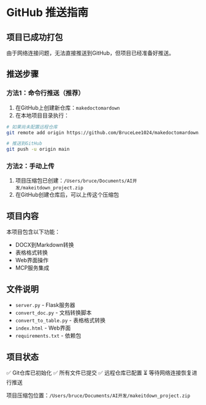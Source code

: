 # GitHub 推送指南

## 项目已成功打包

由于网络连接问题，无法直接推送到GitHub，但项目已经准备好推送。

## 推送步骤

### 方法1：命令行推送（推荐）

1. 在GitHub上创建新仓库：`makedoctomardown`
2. 在本地项目目录执行：

```bash
# 如果尚未配置远程仓库
git remote add origin https://github.com/BruceLee1024/makedoctomardown.git

# 推送到GitHub
git push -u origin main
```

### 方法2：手动上传

1. 项目压缩包已创建：`/Users/bruce/Documents/AI开发/makeitdown_project.zip`
2. 在GitHub创建仓库后，可以上传这个压缩包

## 项目内容

本项目包含以下功能：
- DOCX到Markdown转换
- 表格格式转换
- Web界面操作
- MCP服务集成

## 文件说明

- `server.py` - Flask服务器
- `convert_doc.py` - 文档转换脚本
- `convert_to_table.py` - 表格格式转换
- `index.html` - Web界面
- `requirements.txt` - 依赖包

## 项目状态

✅ Git仓库已初始化
✅ 所有文件已提交
✅ 远程仓库已配置
⏳ 等待网络连接恢复进行推送

项目压缩包位置：`/Users/bruce/Documents/AI开发/makeitdown_project.zip`
